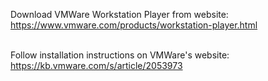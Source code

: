 
Download VMWare Workstation Player from website:<br>
https://www.vmware.com/products/workstation-player.html
<br><br>

Follow installation instructions on VMWare's website:<br>
https://kb.vmware.com/s/article/2053973